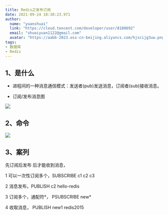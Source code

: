 ```yaml
---
title: Redis之发布订阅
date: 2021-09-24 18:38:23.971
author:
  name: "yuanshuai"
  link: "https://cloud.tencent.com/developer/user/8180692"
  email: "shuaiyuan1122@gmail.com"
  avatar: "https://aabb-2023.oss-cn-beijing.aliyuncs.com/hjscijg3uw.png"
tags: 
- 数据库
- Redis
---
```


## 1、是什么

- 进程间的一种消息通信模式：发送者(pub)发送消息，订阅者(sub)接收消息。

- 订阅/发布消息图

![](https://hexobbblog.oss-cn-beijing.aliyuncs.com/images/redis/105.png)

## 2、**命令**

![](https://hexobbblog.oss-cn-beijing.aliyuncs.com/images/redis/106.png)

## 3、**案列**

先订阅后发布 后才能收到消息， 

1 可以一次性订阅多个，SUBSCRIBE c1 c2 c3 

2 消息发布，PUBLISH c2 hello-redis 

3 订阅多个，通配符*， PSUBSCRIBE new* 

4 收取消息， PUBLISH new1 redis2015